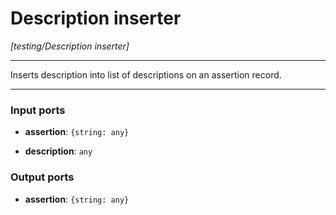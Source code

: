 # Description inserter

_[testing/Description inserter]_

---

Inserts description into list of descriptions on an assertion record.  

---

### Input ports

* __assertion__: ` {string: any} `


* __description__: ` any `

### Output ports

* __assertion__: ` {string: any} `

